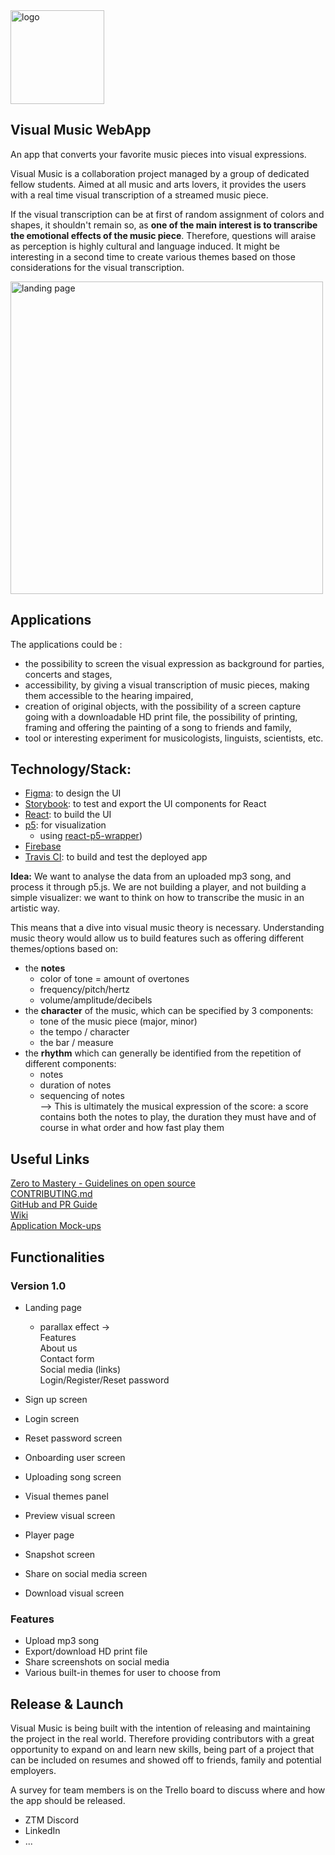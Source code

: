 <img src="https://raw.githubusercontent.com/zero-to-mastery/visual-music/development/src/assets/mockupImages/visual-music-logo/Logo%20Background.jpg" alt="logo" width="150" height="150">

## Visual Music WebApp

An app that converts your favorite music pieces into visual expressions.

Visual Music is a collaboration project managed by a group of dedicated fellow students. Aimed at all music and arts lovers, it provides the users with a real time visual transcription of a streamed music piece.

If the visual transcription can be at first of random assignment of colors and shapes, it shouldn't remain so, as **one of the main interest is to transcribe the emotional effects of the music piece**. Therefore, questions will araise as perception is highly cultural and language induced. It might be interesting in a second time to create various themes based on those considerations for the visual transcription.

<img src="https://raw.githubusercontent.com/zero-to-mastery/visual-music/development/src/assets/mockupImages/visual-music-mockups/landing-page.png" alt="landing page" width="500">

## Applications

The applications could be :

-   the possibility to screen the visual expression as background for parties, concerts and stages,
-   accessibility, by giving a visual transcription of music pieces, making them accessible to the hearing impaired,
-   creation of original objects, with the possibility of a screen capture going with a downloadable HD print file, the possibility of printing, framing and offering the painting of a song to friends and family,
-   tool or interesting experiment for musicologists, linguists, scientists, etc.

## Technology/Stack:

-   [Figma](https://www.figma.com/): to design the UI
-   [Storybook](https://storybook.js.org/): to test and export the UI components for React
-   [React](https://reactjs.org/): to build the UI
-   [p5](https://p5js.org/): for visualization
    -   using [react-p5-wrapper](https://www.npmjs.com/package/react-p5-wrapper))
-   [Firebase](https://firebase.google.com/)
-   [Travis CI](https://travis-ci.org/): to build and test the deployed app

**Idea:** We want to analyse the data from an uploaded mp3 song, and process it through p5.js. We are not building a player, and not building a simple visualizer: we want to think on how to transcribe the music in an artistic way.

This means that a dive into visual music theory is necessary. Understanding music theory would allow us to build features such as offering different themes/options based on:

-   the **notes**
    -   color of tone = amount of overtones
    -   frequency/pitch/hertz
    -   volume/amplitude/decibels
-   the **character** of the music, which can be specified by 3 components:
    -   tone of the music piece (major, minor)
    -   the tempo / character
    -   the bar / measure
-   the **rhythm** which can generally be identified from the repetition of different components:
    -   notes
    -   duration of notes
    -   sequencing of notes  
        --> This is ultimately the musical expression of the score: a score contains both the notes to play, the duration they must have and of course in what order and how fast play them

## Useful Links

[Zero to Mastery - Guidelines on open source](https://github.com/zero-to-mastery/start-here-guidelines)  
[CONTRIBUTING.md](https://github.com/zero-to-mastery/visual-music/blob/master/CONTRIBUTING.md)  
[GitHub and PR Guide](https://github.com/zero-to-mastery/visual-music/blob/master/Visual-Music-GitHub-PR-Guide.pdf)  
[Wiki](https://github.com/zero-to-mastery/visual-music/wiki)  
[Application Mock-ups](https://github.com/zero-to-mastery/visual-music/wiki/Application-Mock-ups)

## Functionalities

### Version 1.0

-   Landing page

    -   parallax effect ->  
        Features  
        About us  
        Contact form  
        Social media (links)  
        Login/Register/Reset password

-   Sign up screen
-   Login screen
-   Reset password screen
-   Onboarding user screen
-   Uploading song screen
-   Visual themes panel
-   Preview visual screen
-   Player page
-   Snapshot screen
-   Share on social media screen
-   Download visual screen

### Features

-   Upload mp3 song
-   Export/download HD print file
-   Share screenshots on social media
-   Various built-in themes for user to choose from

## Release & Launch

Visual Music is being built with the intention of releasing and maintaining the project in the real world. Therefore providing contributors with a great opportunity to expand on and learn new skills, being part of a project that can be included on resumes and showed off to friends, family and potential employers.

A survey for team members is on the Trello board to discuss where and how the app should be released.

-   ZTM Discord
-   LinkedIn
-   ...
